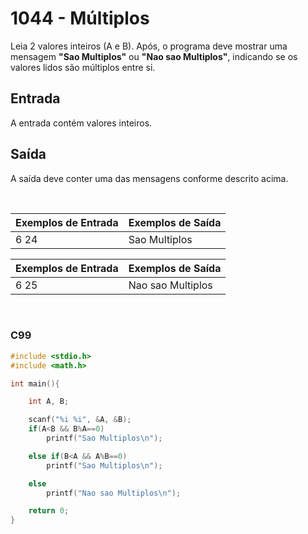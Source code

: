 1044 - Múltiplos
================

Leia 2 valores inteiros (A e B). Após, o programa deve mostrar uma mensagem **"Sao Multiplos"** ou **"Nao sao Multiplos"**, indicando se os valores lidos são múltiplos entre si.

Entrada
-------

A entrada contém valores inteiros.

Saída
-----

A saída deve conter uma das mensagens conforme descrito acima.

&nbsp;

| Exemplos de Entrada | Exemplos de Saída |
|---------------------|-------------------|
| 6 24                | Sao Multiplos     |

| Exemplos de Entrada | Exemplos de Saída |
|---------------------|-------------------|
| 6 25                | Nao sao Multiplos |

&nbsp;

### C99

```c
#include <stdio.h>
#include <math.h>

int main(){

    int A, B;

    scanf("%i %i", &A, &B);
    if(A<B && B%A==0)
        printf("Sao Multiplos\n");

    else if(B<A && A%B==0)
        printf("Sao Multiplos\n");

    else
        printf("Nao sao Multiplos\n");

    return 0;
}
```
